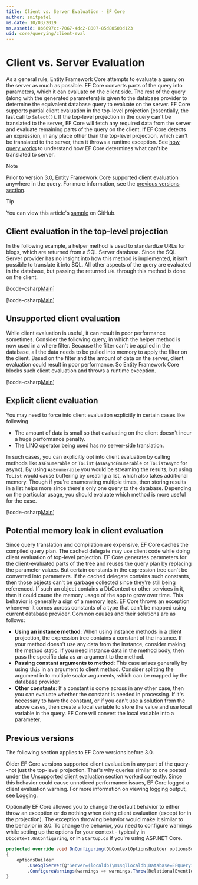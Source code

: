 ```yaml
---
title: Client vs. Server Evaluation - EF Core
author: smitpatel
ms.date: 10/03/2019
ms.assetid: 8b6697cc-7067-4dc2-8007-85d80503d123
uid: core/querying/client-eval
---
```

# Client vs. Server Evaluation

As a general rule, Entity Framework Core attempts to evaluate a query on the server as much as possible. EF Core converts parts of the query into parameters, which it can evaluate on the client side. The rest of the query (along with the generated parameters) is given to the database provider to determine the equivalent database query to evaluate on the server. EF Core supports partial client evaluation in the top-level projection (essentially, the last call to `Select()`). If the top-level projection in the query can't be translated to the server, EF Core will fetch any required data from the server and evaluate remaining parts of the query on the client. If EF Core detects an expression, in any place other than the top-level projection, which can't be translated to the server, then it throws a runtime exception. See [how query works](xref:core/querying/how-query-works) to understand how EF Core determines what can't be translated to server.

> [!NOTE]
> Prior to version 3.0, Entity Framework Core supported client evaluation anywhere in the query. For more information, see the [previous versions section](#previous-versions).

> [!TIP]
> You can view this article's [sample](https://github.com/dotnet/EntityFramework.Docs/tree/master/samples/core/Querying) on GitHub.

## Client evaluation in the top-level projection

In the following example, a helper method is used to standardize URLs for blogs, which are returned from a SQL Server database. Since the SQL Server provider has no insight into how this method is implemented, it isn't possible to translate it into SQL. All other aspects of the query are evaluated in the database, but passing the returned `URL` through this method is done on the client.

[!code-csharp[Main](../../../samples/core/Querying/ClientEval/Sample.cs#ClientProjection)]

[!code-csharp[Main](../../../samples/core/Querying/ClientEval/Sample.cs#ClientMethod)]

## Unsupported client evaluation

While client evaluation is useful, it can result in poor performance sometimes. Consider the following query, in which the helper method is now used in a where filter. Because the filter can't be applied in the database, all the data needs to be pulled into memory to apply the filter on the client. Based on the filter and the amount of data on the server, client evaluation could result in poor performance. So Entity Framework Core blocks such client evaluation and throws a runtime exception.

[!code-csharp[Main](../../../samples/core/Querying/ClientEval/Sample.cs#ClientWhere)]

## Explicit client evaluation

You may need to force into client evaluation explicitly in certain cases like following

- The amount of data is small so that evaluating on the client doesn't incur a huge performance penalty.
- The LINQ operator being used has no server-side translation.

In such cases, you can explicitly opt into client evaluation by calling methods like `AsEnumerable` or `ToList` (`AsAsyncEnumerable` or `ToListAsync` for async). By using `AsEnumerable` you would be streaming the results, but using `ToList` would cause buffering by creating a list, which also takes additional memory. Though if you're enumerating multiple times, then storing results in a list helps more since there's only one query to the database. Depending on the particular usage, you should evaluate which method is more useful for the case.

[!code-csharp[Main](../../../samples/core/Querying/ClientEval/Sample.cs#ExplicitClientEval)]

## Potential memory leak in client evaluation

Since query translation and compilation are expensive, EF Core caches the compiled query plan. The cached delegate may use client code while doing client evaluation of top-level projection. EF Core generates parameters for the client-evaluated parts of the tree and reuses the query plan by replacing the parameter values. But certain constants in the expression tree can't be converted into parameters. If the cached delegate contains such constants, then those objects can't be garbage collected since they're still being referenced. If such an object contains a DbContext or other services in it, then it could cause the memory usage of the app to grow over time. This behavior is generally a sign of a memory leak. EF Core throws an exception whenever it comes across constants of a type that can't be mapped using current database provider. Common causes and their solutions are as follows:

- **Using an instance method**: When using instance methods in a client projection, the expression tree contains a constant of the instance. If your method doesn't use any data from the instance, consider making the method static. If you need instance data in the method body, then pass the specific data as an argument to the method.
- **Passing constant arguments to method**: This case arises generally by using `this` in an argument to client method. Consider splitting the argument in to multiple scalar arguments, which can be mapped by the database provider.
- **Other constants**: If a constant is come across in any other case, then you can evaluate whether the constant is needed in processing. If it's necessary to have the constant, or if you can't use a solution from the above cases, then create a local variable to store the value and use local variable in the query. EF Core will convert the local variable into a parameter.

## Previous versions

The following section applies to EF Core versions before 3.0.

Older EF Core versions supported client evaluation in any part of the query--not just the top-level projection. That's why queries similar to one posted under the [Unsupported client evaluation](#unsupported-client-evaluation) section worked correctly. Since this behavior could cause unnoticed performance issues, EF Core logged a client evaluation warning. For more information on viewing logging output, see [Logging](xref:core/miscellaneous/logging).

Optionally EF Core allowed you to change the default behavior to either throw an exception or do nothing when doing client evaluation (except for in the projection). The exception throwing behavior would make it similar to the behavior in 3.0. To change the behavior, you need to configure warnings while setting up the options for your context - typically in `DbContext.OnConfiguring`, or in `Startup.cs` if you're using ASP.NET Core.

```csharp
protected override void OnConfiguring(DbContextOptionsBuilder optionsBuilder)
{
    optionsBuilder
        .UseSqlServer(@"Server=(localdb)\mssqllocaldb;Database=EFQuerying;Trusted_Connection=True;")
        .ConfigureWarnings(warnings => warnings.Throw(RelationalEventId.QueryClientEvaluationWarning));
}
```
